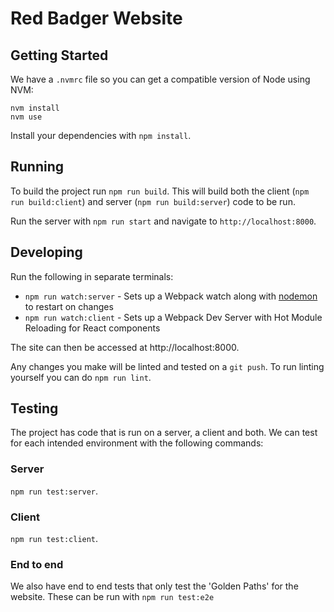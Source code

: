 # Red Badger Website

## Getting Started

We have a `.nvmrc` file so you can get a compatible version of Node using NVM:

```shell
nvm install
nvm use
```

Install your dependencies with `npm install`.

## Running

To build the project run `npm run build`. This will build both the client (`npm run build:client`) and
server (`npm run build:server`) code to be run.

Run the server with `npm run start` and navigate to `http://localhost:8000`.

## Developing

Run the following in separate terminals:

* `npm run watch:server` - Sets up a Webpack watch along with [nodemon](https://github.com/remy/nodemon) to restart on changes
* `npm run watch:client` - Sets up a Webpack Dev Server with Hot Module Reloading for React components

The site can then be accessed at http://localhost:8000.

Any changes you make will be linted and tested on a `git push`. To run linting yourself you can do `npm run lint`.

## Testing

The project has code that is run on a server, a client and both. We can test
for each intended environment with the following commands:

### Server

`npm run test:server`.

### Client

`npm run test:client`.

### End to end

We also have end to end tests that only test the 'Golden Paths' for the
website. These can be run with `npm run test:e2e`
